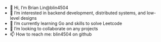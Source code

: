 - 👋 Hi, I’m Brian Lin@blin4504
- 👀 I’m interested in backend development, distributed systems, and low-level designs
- 🌱 I’m currently learning Go and skills to solve Leetcode
- 💞️ I’m looking to collaborate on any projects
- 📫 How to reach me: blin4504 on github

<!---
blin4504/blin4504 is a ✨ special ✨ repository because its `README.md` (this file) appears on your GitHub profile.
You can click the Preview link to take a look at your changes.
--->
